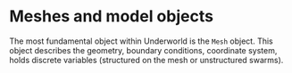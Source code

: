 # Meshes and model objects

The most fundamental object within Underworld is the `Mesh` object. This object describes the geometry, boundary conditions, coordinate system, holds discrete variables (structured on the mesh or unstructured swarms).



